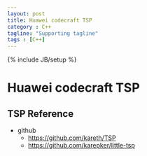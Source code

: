```yaml
---
layout: post
title: Huawei codecraft TSP
category : C++
tagline: "Supporting tagline"
tags : [C++]
---
```

{% include JB/setup %}
# Huawei codecraft TSP

## TSP Reference
- github
  + https://github.com/kareth/TSP
  + https://github.com/karepker/little-tsp
